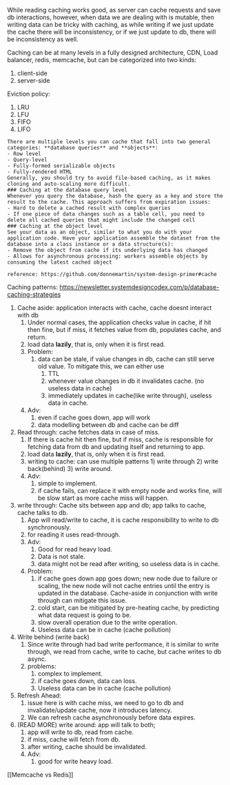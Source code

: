 While reading caching works good, as server can cache requests and save db interactions, however, when data we are dealing with is mutable, then writing data can be tricky with caching, as while writing if we just update the cache there will be inconsistency, or if we just update to db, there will be inconsistency as well. 

Caching can be at many levels in a fully designed architecture,  CDN, Load balancer, redis, memcache, but can be categorized into two kinds:
1. client-side
2. server-side

Eviction policy:
1. LRU
2. LFU
3. FIFO
4. LIFO

```text
There are multiple levels you can cache that fall into two general categories: **database queries** and **objects**:
- Row level
- Query-level
- Fully-formed serializable objects
- Fully-rendered HTML
Generally, you should try to avoid file-based caching, as it makes cloning and auto-scaling more difficult.
### Caching at the database query level
Whenever you query the database, hash the query as a key and store the result to the cache. This approach suffers from expiration issues:
- Hard to delete a cached result with complex queries
- If one piece of data changes such as a table cell, you need to delete all cached queries that might include the changed cell
### Caching at the object level
See your data as an object, similar to what you do with your application code. Have your application assemble the dataset from the database into a class instance or a data structure(s):
- Remove the object from cache if its underlying data has changed
- Allows for asynchronous processing: workers assemble objects by consuming the latest cached object

reference: https://github.com/donnemartin/system-design-primer#cache
```

Caching patterns: https://newsletter.systemdesigncodex.com/p/database-caching-strategies
1. Cache aside: application interacts with cache, cache doesnt interact with db
	1. Under normal cases, the application checks value in cache, if hit then fine, but if miss, it fetches value from db, populates cache, and return.
	2. load data **lazily**, that is, only when it is first read.
	3. Problem:
		1. data can be stale, if value changes in db, cache can still serve old value. To mitigate this, we can either use 
			1. TTL
			2. whenever value changes in db it invalidates cache. (no useless data in cache)
			3. immediately updates in cache(like write through), useless data in cache.
	4. Adv:
		1. even if cache goes down, app will work
		2. data modelling between db and cache can be diff
2. Read through: cache fetches data in case of miss.
	1. If there is cache hit then fine, but if miss, cache is responsible for fetching data from db and updating itself and returning to app.
	2. load data **lazily**, that is, only when it is first read.
	3. writing to cache: can use multiple patterns 1) write through 2) write back(behind) 3) write around.
	4. Adv:
		1. simple to implement.
		2. if cache fails, can replace it with empty node and works fine, will be slow start as more cache miss will happen.
3. write through: Cache sits between app and db; app talks to cache, cache talks to db.
	1. App will read/write to cache, it is cache responsibility to write to db synchronously.
	2. for reading it uses read-through.
	3. Adv:
		1. Good for read heavy load.
		2. Data is not stale.
		3. data might not be read after writing, so useless data is in cache.
	4. Problem:
		1. if cache goes down app goes down; new node due to failure or scaling, the new node will not cache entries until the entry is updated in the database. Cache-aside in conjunction with write through can mitigate this issue.
		2. cold start, can be mitigated by pre-heating cache, by predicting what data request is going to be.
		3. slow overall operation due to the write operation.
		4. Useless data can be in cache (cache pollution)
4. Write behind (write back)
	1. Since write through had bad write performance, it is similar to write through, we read from cache, write to cache, but cache writes to db async.
	2. problems:
		1. complex to implement.
		2. if cache goes down, data can loss.
		3. Useless data can be in cache (cache pollution)
5. Refresh Ahead:
	1. issue here is with cache miss, we need to go to db and invalidate/update cache, now it introduces latency.
	2. We can refresh cache asynchronously before data expires.
6. (READ MORE) write around: app will talk to both;
	1. app will write to db, read from cache.
	2. if miss, cache will fetch from db.
	3. after writing, cache should be invalidated.
	4. Adv:
		1. good for write heavy load.

[[Memcache vs Redis]]